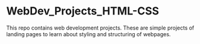 # WebDev_Projects_HTML-CSS
This repo contains web development projects. These are simple projects of landing pages to learn about styling and structuring of webpages.
